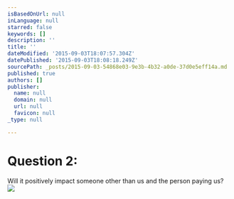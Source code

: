 ```yaml
---
isBasedOnUrl: null
inLanguage: null
starred: false
keywords: []
description: ''
title: ''
dateModified: '2015-09-03T18:07:57.304Z'
datePublished: '2015-09-03T18:08:18.249Z'
sourcePath: _posts/2015-09-03-54868e03-9e3b-4b32-a0de-37d0e5eff14a.md
published: true
authors: []
publisher:
  name: null
  domain: null
  url: null
  favicon: null
_type: null

---
```

# Question 2:

Will it positively impact someone other than us and the person paying us?
![](https://the-grid-user-content.s3-us-west-2.amazonaws.com/5a5b11fb-0be0-445c-9c3c-bacb7e344a00.png)
